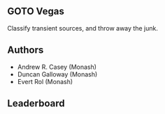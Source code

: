 GOTO Vegas
----------
Classify transient sources, and throw away the junk.

Authors
-------
- Andrew R. Casey (Monash)
- Duncan Galloway (Monash)
- Evert Rol (Monash)

Leaderboard
-----------
